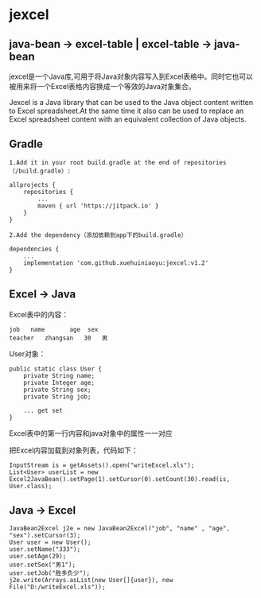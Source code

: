 # jexcel
## java-bean -> excel-table | excel-table -> java-bean
jexcel是一个Java库,可用于将Java对象内容写入到Excel表格中。同时它也可以被用来将一个Excel表格内容换成一个等效的Java对象集合。

Jexcel is a Java library that can be used to the Java object content written to Excel spreadsheet.At the same time it also can be used to replace an Excel spreadsheet content with an equivalent collection of Java objects.

## Gradle

```
1.Add it in your root build.gradle at the end of repositories （/build.gradle）:

allprojects {
	repositories {
		...
		maven { url 'https://jitpack.io' }
	}
}

2.Add the dependency（添加依赖到app下的build.gradle）

dependencies {
	...
	implementation 'com.github.xuehuiniaoyu:jexcel:v1.2'
}

```

## Excel -> Java

Excel表中的内容：

```
job	  name	     age  sex
teacher   zhangsan   30   男
```

User对象：
```
public static class User {
    private String name;
    private Integer age;
    private String sex;
    private String job;
    
    ... get set
}
```

Excel表中的第一行内容和java对象中的属性一一对应

把Excel内容加载到对象列表，代码如下：
```
InputStream is = getAssets().open("writeExcel.xls");
List<User> userList = new Excel2JavaBean().setPage(1).setCursor(0).setCount(30).read(is, User.class);
```


## Java -> Excel

```
JavaBean2Excel j2e = new JavaBean2Excel("job", "name" , "age", "sex").setCursor(3);
User user = new User();
user.setName("333");
user.setAge(29);
user.setSex("男1");
user.setJob("胜多负少");
j2e.write(Arrays.asList(new User[]{user}), new File("D:/writeExcel.xls"));
```
